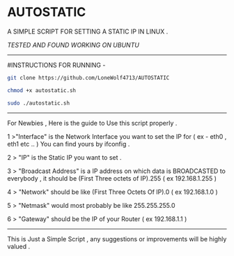 # AUTOSTATIC

A SIMPLE SCRIPT FOR SETTING A STATIC IP IN LINUX . 

*TESTED AND FOUND WORKING ON UBUNTU*

 -----------------------------------------------------------------------------------------------------------------------------------------------------------------------------------------------------------
#INSTRUCTIONS FOR RUNNING - 
```bash
git clone https://github.com/LoneWolf4713/AUTOSTATIC

chmod +x autostatic.sh 

sudo ./autostatic.sh 
```
--------------------------------------------------------------------------------------------------------------------------------------------------------------------------------------------------------------

For Newbies , Here is the guide to Use this script properly . 

1 >"Interface" is the Network Interface you want to set the IP for ( ex - eth0 , eth1 etc .. ) You can find yours by ifconfig .

2 > "IP" is the Static IP you want to set .

3 > "Broadcast Address"  is a IP address on which data is BROADCASTED to everybody , it should be (First Three octets of IP).255  ( ex 192.168.1.255 )
  
4 > "Network" should be like (First Three Octets Of IP).0 ( ex 192.168.1.0 )
  
5 > "Netmask" would most probably be like 255.255.255.0 

6 > "Gateway" should be the IP of your Router ( ex 192.168.1.1 )

---------------------------------------------------------------------------------------------------------------------------------------------------------------------------------------------------------------- 
  
  This is Just a Simple Script , any suggestions or improvements will be highly valued . 
